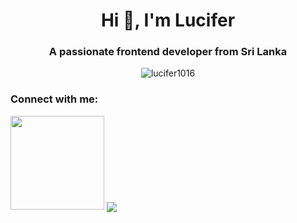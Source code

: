 
<h1 align="center">Hi 👋, I'm Lucifer</h1>
<h3 align="center">A passionate frontend developer from Sri Lanka</h3>

<p align="center"> <img src="https://komarev.com/ghpvc/?username=lucifer1016&label=Profile%20views&color=0e75b6&style=flat" alt="lucifer1016" /> </p>

<h3 align="left">Connect with me:</h3>
<p align="left">
</p>
<div class="details" display="flex" flex-wrap="wrap">
  
<img height= "150" src="https://github-readme-stats.vercel.app/api?username=Lucifer1016&theme=react&show_icons=true&include_all_commits=true" />

  <img  align="center"  src="https://github-readme-stats.anuraghazra1.vercel.app/api/top-langs/?username=Scar1109&theme=react&hide_border=false&no-bg=true&no-frame=true&langs_count=10"/>
</div>
